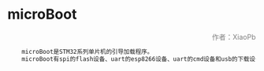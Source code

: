 # microBoot
<p align="right"><font color=gray>作者：XiaoPb</font></p>

``` c
	microBoot是STM32系列单片机的引导加载程序。
	microBoot有spi的flash设备、uart的esp8266设备、uart的cmd设备和usb的下载设备。
```

